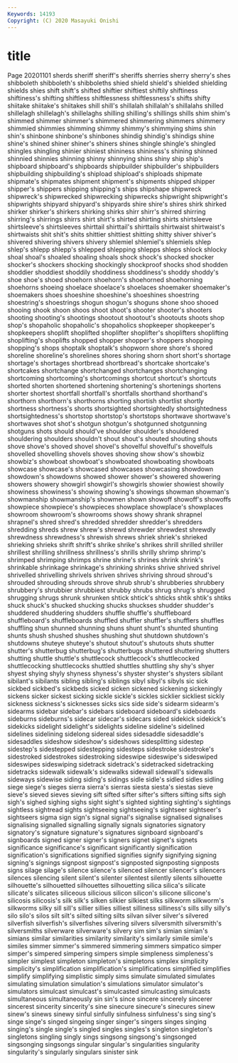 ```yaml
---
Keywords: 14193
Copyright: (C) 2020 Masayuki Onishi
---
```


# title
Page 20201101
 sherds sheriff sheriff's sheriffs sherries sherry sherry's shes shibboleth
shibboleth's shibboleths shied shield shield's shielded shielding shields shies shift
shift's shifted shiftier shiftiest shiftily shiftiness shiftiness's shifting shiftless shiftlessness
shiftlessness's shifts shifty shiitake shiitake's shiitakes shill shill's shillalah shillalah's
shillalahs shilled shillelagh shillelagh's shillelaghs shilling shilling's shillings shills shim
shim's shimmed shimmer shimmer's shimmered shimmering shimmers shimmery shimmied shimmies
shimming shimmy shimmy's shimmying shims shin shin's shinbone shinbone's shinbones
shindig shindig's shindigs shine shine's shined shiner shiner's shiners shines
shingle shingle's shingled shingles shingling shinier shiniest shininess shininess's shining
shinned shinnied shinnies shinning shinny shinnying shins shiny ship ship's
shipboard shipboard's shipboards shipbuilder shipbuilder's shipbuilders shipbuilding shipbuilding's shipload shipload's
shiploads shipmate shipmate's shipmates shipment shipment's shipments shipped shipper shipper's
shippers shipping shipping's ships shipshape shipwreck shipwreck's shipwrecked shipwrecking shipwrecks
shipwright shipwright's shipwrights shipyard shipyard's shipyards shire shire's shires shirk
shirked shirker shirker's shirkers shirking shirks shirr shirr's shirred shirring
shirring's shirrings shirrs shirt shirt's shirted shirting shirts shirtsleeve shirtsleeve's
shirtsleeves shirttail shirttail's shirttails shirtwaist shirtwaist's shirtwaists shit shit's shits
shittier shittiest shitting shitty shiver shiver's shivered shivering shivers shivery
shlemiel shlemiel's shlemiels shlep shlep's shlepp shlepp's shlepped shlepping shlepps
shleps shlock shlocky shoal shoal's shoaled shoaling shoals shock shock's
shocked shocker shocker's shockers shocking shockingly shockproof shocks shod shodden
shoddier shoddiest shoddily shoddiness shoddiness's shoddy shoddy's shoe shoe's shoed
shoehorn shoehorn's shoehorned shoehorning shoehorns shoeing shoelace shoelace's shoelaces shoemaker
shoemaker's shoemakers shoes shoeshine shoeshine's shoeshines shoestring shoestring's shoestrings shogun
shogun's shoguns shone shoo shooed shooing shook shoon shoos shoot
shoot's shooter shooter's shooters shooting shooting's shootings shootout shootout's shootouts
shoots shop shop's shopaholic shopaholic's shopaholics shopkeeper shopkeeper's shopkeepers shoplift
shoplifted shoplifter shoplifter's shoplifters shoplifting shoplifting's shoplifts shopped shopper shopper's
shoppers shopping shopping's shops shoptalk shoptalk's shopworn shore shore's shored
shoreline shoreline's shorelines shores shoring shorn short short's shortage shortage's
shortages shortbread shortbread's shortcake shortcake's shortcakes shortchange shortchanged shortchanges shortchanging
shortcoming shortcoming's shortcomings shortcut shortcut's shortcuts shorted shorten shortened shortening
shortening's shortenings shortens shorter shortest shortfall shortfall's shortfalls shorthand shorthand's
shorthorn shorthorn's shorthorns shorting shortish shortlist shortly shortness shortness's shorts
shortsighted shortsightedly shortsightedness shortsightedness's shortstop shortstop's shortstops shortwave shortwave's shortwaves
shot shot's shotgun shotgun's shotgunned shotgunning shotguns shots should should've
shoulder shoulder's shouldered shouldering shoulders shouldn't shout shout's shouted shouting
shouts shove shove's shoved shovel shovel's shovelful shovelful's shovelfuls shovelled
shovelling shovels shoves shoving show show's showbiz showbiz's showboat showboat's
showboated showboating showboats showcase showcase's showcased showcases showcasing showdown showdown's
showdowns showed shower shower's showered showering showers showery showgirl showgirl's
showgirls showier showiest showily showiness showiness's showing showing's showings showman
showman's showmanship showmanship's showmen shown showoff showoff's showoffs showpiece showpiece's
showpieces showplace showplace's showplaces showroom showroom's showrooms shows showy shrank
shrapnel shrapnel's shred shred's shredded shredder shredder's shredders shredding shreds
shrew shrew's shrewd shrewder shrewdest shrewdly shrewdness shrewdness's shrewish shrews
shriek shriek's shrieked shrieking shrieks shrift shrift's shrike shrike's shrikes
shrill shrilled shriller shrillest shrilling shrillness shrillness's shrills shrilly shrimp
shrimp's shrimped shrimping shrimps shrine shrine's shrines shrink shrink's shrinkable
shrinkage shrinkage's shrinking shrinks shrive shrived shrivel shrivelled shrivelling shrivels
shriven shrives shriving shroud shroud's shrouded shrouding shrouds shrove shrub
shrub's shrubberies shrubbery shrubbery's shrubbier shrubbiest shrubby shrubs shrug shrug's
shrugged shrugging shrugs shrunk shrunken shtick shtick's shticks shtik shtik's
shtiks shuck shuck's shucked shucking shucks shuckses shudder shudder's shuddered
shuddering shudders shuffle shuffle's shuffleboard shuffleboard's shuffleboards shuffled shuffler shuffler's
shufflers shuffles shuffling shun shunned shunning shuns shunt shunt's shunted
shunting shunts shush shushed shushes shushing shut shutdown shutdown's shutdowns
shuteye shuteye's shutout shutout's shutouts shuts shutter shutter's shutterbug shutterbug's
shutterbugs shuttered shuttering shutters shutting shuttle shuttle's shuttlecock shuttlecock's shuttlecocked
shuttlecocking shuttlecocks shuttled shuttles shuttling shy shy's shyer shyest shying
shyly shyness shyness's shyster shyster's shysters sibilant sibilant's sibilants sibling
sibling's siblings sibyl sibyl's sibyls sic sick sickbed sickbed's sickbeds
sicked sicken sickened sickening sickeningly sickens sicker sickest sicking sickle
sickle's sickles sicklier sickliest sickly sickness sickness's sicknesses sicks sics
side side's sidearm sidearm's sidearms sidebar sidebar's sidebars sideboard sideboard's
sideboards sideburns sideburns's sidecar sidecar's sidecars sided sidekick sidekick's sidekicks
sidelight sidelight's sidelights sideline sideline's sidelined sidelines sidelining sidelong sidereal
sides sidesaddle sidesaddle's sidesaddles sideshow sideshow's sideshows sidesplitting sidestep sidestep's
sidestepped sidestepping sidesteps sidestroke sidestroke's sidestroked sidestrokes sidestroking sideswipe sideswipe's
sideswiped sideswipes sideswiping sidetrack sidetrack's sidetracked sidetracking sidetracks sidewalk sidewalk's
sidewalks sidewall sidewall's sidewalls sideways sidewise siding siding's sidings sidle
sidle's sidled sidles sidling siege siege's sieges sierra sierra's sierras
siesta siesta's siestas sieve sieve's sieved sieves sieving sift sifted
sifter sifter's sifters sifting sifts sigh sigh's sighed sighing sighs
sight sight's sighted sighting sighting's sightings sightless sightread sights sightseeing
sightseeing's sightseer sightseer's sightseers sigma sign sign's signal signal's signalise
signalised signalises signalising signalled signalling signally signals signatories signatory signatory's
signature signature's signatures signboard signboard's signboards signed signer signer's signers
signet signet's signets significance significance's significant significantly signification signification's significations
signified signifies signify signifying signing signing's signings signpost signpost's signposted
signposting signposts signs silage silage's silence silence's silenced silencer silencer's
silencers silences silencing silent silent's silenter silentest silently silents silhouette
silhouette's silhouetted silhouettes silhouetting silica silica's silicate silicate's silicates siliceous
silicious silicon silicon's silicone silicone's silicosis silicosis's silk silk's silken
silkier silkiest silks silkworm silkworm's silkworms silky sill sill's sillier
sillies silliest silliness silliness's sills silly silly's silo silo's silos
silt silt's silted silting silts silvan silver silver's silvered silverfish
silverfish's silverfishes silvering silvers silversmith silversmith's silversmiths silverware silverware's silvery
sim sim's simian simian's simians similar similarities similarity similarity's similarly
simile simile's similes simmer simmer's simmered simmering simmers simpatico simper
simper's simpered simpering simpers simple simpleness simpleness's simpler simplest simpleton
simpleton's simpletons simplex simplicity simplicity's simplification simplification's simplifications simplified simplifies
simplify simplifying simplistic simply sims simulate simulated simulates simulating simulation
simulation's simulations simulator simulator's simulators simulcast simulcast's simulcasted simulcasting simulcasts
simultaneous simultaneously sin sin's since sincere sincerely sincerer sincerest sincerity
sincerity's sine sinecure sinecure's sinecures sinew sinew's sinews sinewy sinful
sinfully sinfulness sinfulness's sing sing's singe singe's singed singeing singer
singer's singers singes singing singing's single single's singled singles singles's
singleton singleton's singletons singling singly sings singsong singsong's singsonged singsonging
singsongs singular singular's singularities singularity singularity's singularly singulars sinister sink
